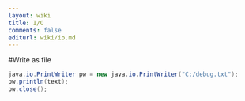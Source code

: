 ```yaml
---
layout: wiki
title: I/O
comments: false
editurl: wiki/io.md
---
```

#Write as file
```java
java.io.PrintWriter pw = new java.io.PrintWriter("C:/debug.txt");
pw.println(text);
pw.close();
```